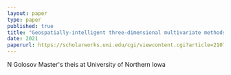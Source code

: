 ```yaml
---
layout: paper
type: paper
published: true
title: "Geospatially-intelligent three-dimensional multivariate methods for multiscale dasymetric mapping of urban population: Application and performance in the Minneapolis-St. Paul metropolitan area"
date: 2021
paperurl: https://scholarworks.uni.edu/cgi/viewcontent.cgi?article=2107&context=etd
---
```

N Golosov
Master's theis at University of Northern Iowa
